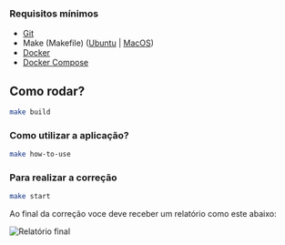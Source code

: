 
### Requisitos mínimos
- [Git](https://git-scm.com/)
- Make (Makefile) ([Ubuntu](https://askubuntu.com/questions/161104/how-do-i-install-make) | [MacOS](https://askubuntu.com/questions/161104/how-do-i-install-make))
- [Docker](https://docs.docker.com/get-docker/)
- [Docker Compose](https://docs.docker.com/compose/install/)

## Como rodar?

```sh
make build
```
### Como utilizar a aplicação?

```sh
make how-to-use
```

### Para realizar a correção
```sh
make start
```

Ao final da correção voce deve receber um relatório como este abaixo:

![Relatório final](https://i.ibb.co/hDrfq82/image.png)
